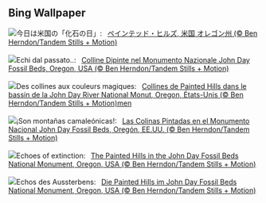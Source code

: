 ## Bing Wallpaper
![](https://www.bing.com/th?id=OHR.JohnDayFossil_JA-JP4939984855_UHD.jpg&w=1000)今日は米国の「化石の日」:&nbsp;&ensp;[ペインテッド・ヒルズ, 米国 オレゴン州 (© Ben Herndon/Tandem Stills + Motion)](https://www.bing.com/th?id=OHR.JohnDayFossil_JA-JP4939984855_UHD.jpg)
<br><br/>
![](https://www.bing.com/th?id=OHR.JohnDayFossil_IT-IT9653915961_UHD.jpg&w=1000)Echi dal passato..:&nbsp;&ensp;[Colline Dipinte nel Monumento Nazionale John Day Fossil Beds, Oregon, USA (© Ben Herndon/Tandem Stills + Motion)](https://www.bing.com/th?id=OHR.JohnDayFossil_IT-IT9653915961_UHD.jpg)
<br><br/>
![](https://www.bing.com/th?id=OHR.JohnDayFossil_FR-FR1967502436_UHD.jpg&w=1000)Des collines aux couleurs magiques:&nbsp;&ensp;[Collines de Painted Hills dans le bassin de la John Day River National Monut, Oregon, États-Unis (© Ben Herndon/Tandem Stills + Motion)men](https://www.bing.com/th?id=OHR.JohnDayFossil_FR-FR1967502436_UHD.jpg)
<br><br/>
![](https://www.bing.com/th?id=OHR.JohnDayFossil_ES-ES4395598487_UHD.jpg&w=1000)¡Son montañas camaleónicas!:&nbsp;&ensp;[Las Colinas Pintadas en el Monumento Nacional John Day Fossil Beds, Oregón, EE.UU. (© Ben Herndon/Tandem Stills + Motion)](https://www.bing.com/th?id=OHR.JohnDayFossil_ES-ES4395598487_UHD.jpg)
<br><br/>
![](https://www.bing.com/th?id=OHR.JohnDayFossil_EN-GB2645491253_UHD.jpg&w=1000)Echoes of extinction:&nbsp;&ensp;[The Painted Hills in the John Day Fossil Beds National Monument, Oregon, USA (© Ben Herndon/Tandem Stills + Motion)](https://www.bing.com/th?id=OHR.JohnDayFossil_EN-GB2645491253_UHD.jpg)
<br><br/>
![](https://www.bing.com/th?id=OHR.JohnDayFossil_DE-DE7440643159_UHD.jpg&w=1000)Echos des Aussterbens:&nbsp;&ensp;[Die Painted Hills im John Day Fossil Beds National Monument, Oregon, USA (© Ben Herndon/Tandem Stills + Motion)](https://www.bing.com/th?id=OHR.JohnDayFossil_DE-DE7440643159_UHD.jpg)
<br><br/>
